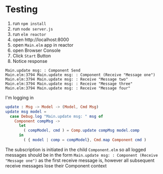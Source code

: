 # Testing

1. run `npm install`
2. run `node server.js`
3. run `elm reactor`
4. open http://localhost:8000
5. open `Main.elm` app in reactor
6. open Browser Console
7. Click `Start` Button
8. Notice response

```
Main.update msg: : Component Send
Main.elm:3794 Main.update msg: : Component (Receive "Message one")
Main.elm:3794 Main.update msg: : Receive "Message two"
Main.elm:3794 Main.update msg: : Receive "Message three"
Main.elm:3794 Main.update msg: : Receive "Message four"
```
I'm logging in

```elm
update : Msg -> Model -> (Model, Cmd Msg)
update msg model =
  case Debug.log "Main.update msg: " msg of
    Component compMsg ->
      let
        ( compModel, cmd ) = Comp.update compMsg model.comp
      in
        ( { model | comp = compModel}, Cmd.map Component cmd )
```

The subscription is initiated in the child `Component.elm` so all logged messages
should be in the form `Main.update msg: : Component (Receive "Message one")` as the first
receive message is, however all subsequent receive messages lose their Component context
